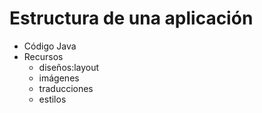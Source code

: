 # Estructura de una aplicación

* Código Java
* Recursos
	* diseños:layout
	* imágenes
	* traducciones
	* estilos